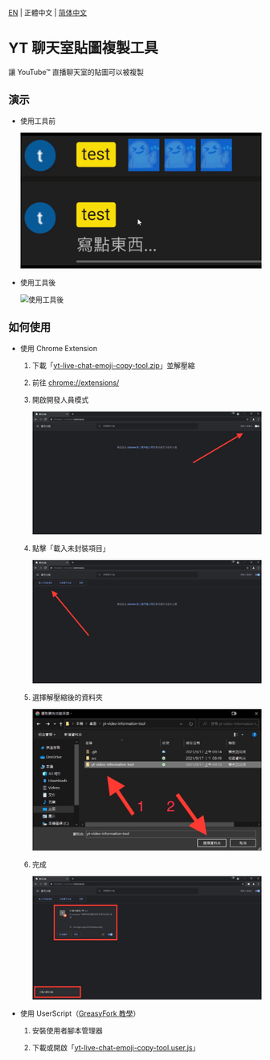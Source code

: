 [EN](./README.md) | 正體中文 | [简体中文](./README_CN.md)

# YT 聊天室貼圖複製工具

讓 YouTube™ 直播聊天室的貼圖可以被複製

## 演示

* 使用工具前

    ![使用工具前](./src/demo/off.gif)

* 使用工具後

    ![使用工具後](./src/demo/on.gif)

## 如何使用

* 使用 Chrome Extension

    1. 下載「[yt-live-chat-emoji-copy-tool.zip](./yt-live-chat-emoji-copy-tool.zip?raw=1)」並解壓縮

    1. 前往 [chrome://extensions/](chrome://extensions/)

    1. 開啟開發人員模式

        ![開啟開發人員模式](./src/tutorial/1.jpg)

    1. 點擊「載入未封裝項目」

        ![點擊「載入未封裝項目」](./src/tutorial/2.jpg)

    1. 選擇解壓縮後的資料夾

        ![選擇解壓縮後的資料夾](./src/tutorial/3.jpg)

    1. 完成

        ![完成](./src/tutorial/4.jpg)

* 使用 UserScript（[GreasyFork 教學](https://greasyfork.org/zh-TW)）

    1. 安裝使用者腳本管理器

    1. 下載或開啟「[yt-live-chat-emoji-copy-tool.user.js](./yt-live-chat-emoji-copy-tool.user.js?raw=1)」
